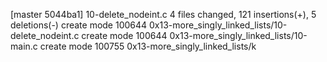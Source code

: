 [master 5044ba1] 10-delete_nodeint.c
 4 files changed, 121 insertions(+), 5 deletions(-)
 create mode 100644 0x13-more_singly_linked_lists/10-delete_nodeint.c
 create mode 100644 0x13-more_singly_linked_lists/10-main.c
 create mode 100755 0x13-more_singly_linked_lists/k
